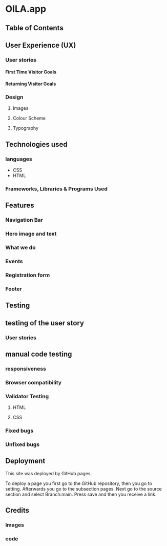 # OILA.app

## Table of Contents

## User Experience (UX)
### User stories

#### First Time Visitor Goals

#### Returning Visitor Goals

### Design 


1. Images

2. Colour Scheme

3. Typography

## Technologies used 

### languages
- CSS
- HTML

### Frameworks, Libraries & Programs Used

## Features
### Navigation Bar

### Hero image and text

### What we do

### Events 

### Registration form

### Footer

## Testing 
## testing of the user story
### User stories

## manual code testing
### responsiveness

### Browser compatibility

### Validator Testing
1. HTML

2. CSS

### Fixed bugs

### Unfixed bugs

## Deployment
This site was deployed by GitHub pages. 

To deploy a page you first go to the GitHub repository, then you go to setting. 
Afterwards you go to the subsection pages. 
Next go to the source section and select Branch:main. 
Press save and then you receive a link.  

## Credits

### Images

### code 